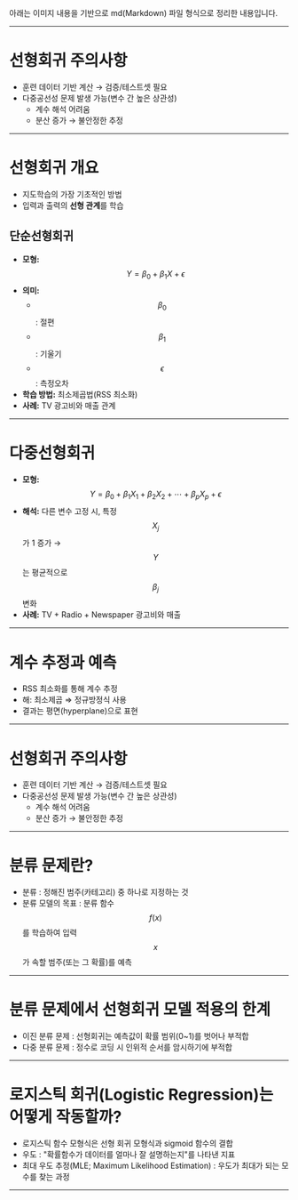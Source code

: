 
아래는 이미지 내용을 기반으로 md(Markdown) 파일 형식으로 정리한 내용입니다.

***

# 선형회귀 주의사항

- 훈련 데이터 기반 계산 → 검증/테스트셋 필요
- 다중공선성 문제 발생 가능(변수 간 높은 상관성)
  - 계수 해석 어려움
  - 분산 증가 → 불안정한 추정

***

# 선형회귀 개요

- 지도학습의 가장 기초적인 방법
- 입력과 출력의 **선형 관계**를 학습

## 단순선형회귀

- **모형:** $$ Y = \beta_0 + \beta_1 X + \epsilon $$
- **의미:** 
  - $$ \beta_0 $$: 절편
  - $$ \beta_1 $$: 기울기
  - $$ \epsilon $$: 측정오차
- **학습 방법:** 최소제곱법(RSS 최소화)
- **사례:** TV 광고비와 매출 관계

***

# 다중선형회귀

- **모형:** $$ Y = \beta_0 + \beta_1X_1 + \beta_2X_2 + \cdots + \beta_pX_p + \epsilon $$
- **해석:** 다른 변수 고정 시, 특정 $$ X_j $$가 1 증가 → $$ Y $$는 평균적으로 $$ \beta_j $$ 변화
- **사례:** TV + Radio + Newspaper 광고비와 매출

***

# 계수 추정과 예측

- RSS 최소화를 통해 계수 추정
- 해: 최소제곱 ⇒ 정규방정식 사용
- 결과는 평면(hyperplane)으로 표현

---

# 선형회귀 주의사항

- 훈련 데이터 기반 계산 → 검증/테스트셋 필요
- 다중공선성 문제 발생 가능(변수 간 높은 상관성)
  - 계수 해석 어려움
  - 분산 증가 → 불안정한 추정


***

# 분류 문제란?

- 분류 : 정해진 범주(카테고리) 중 하나로 지정하는 것
- 분류 모델의 목표 : 분류 함수 $$ f(x) $$를 학습하여 입력 $$ x $$가 속할 범주(또는 그 확률)를 예측

***

# 분류 문제에서 선형회귀 모델 적용의 한계

- 이진 분류 문제 : 선형회귀는 예측값이 확률 범위(0~1)를 벗어나 부적합
- 다중 분류 문제 : 정수로 코딩 시 인위적 순서를 암시하기에 부적합

***

# 로지스틱 회귀(Logistic Regression)는 어떻게 작동할까?

- 로지스틱 함수 모형식은 선형 회귀 모형식과 sigmoid 함수의 결합
- 우도 : "확률함수가 데이터를 얼마나 잘 설명하는지"를 나타낸 지표
- 최대 우도 추정(MLE; Maximum Likelihood Estimation) : 우도가 최대가 되는 모수를 찾는 과정

---

